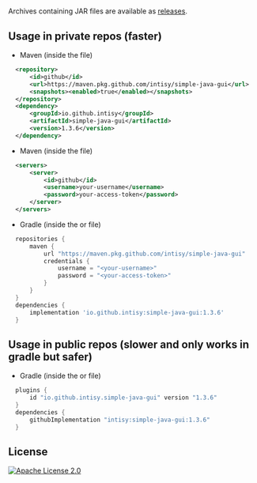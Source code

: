 # 

Archives containing JAR files are available as [releases](https://github.com/intisy/simple-java-gui/releases).

## Usage in private repos (faster)

 * Maven (inside the  file)
```xml
  <repository>
      <id>github</id>
      <url>https://maven.pkg.github.com/intisy/simple-java-gui</url>
      <snapshots><enabled>true</enabled></snapshots>
  </repository>
  <dependency>
      <groupId>io.github.intisy</groupId>
      <artifactId>simple-java-gui</artifactId>
      <version>1.3.6</version>
  </dependency>
```

 * Maven (inside the  file)
```xml
  <servers>
      <server>
          <id>github</id>
          <username>your-username</username>
          <password>your-access-token</password>
      </server>
  </servers>
```

 * Gradle (inside the  or  file)
```groovy
  repositories {
      maven {
          url "https://maven.pkg.github.com/intisy/simple-java-gui"
          credentials {
              username = "<your-username>"
              password = "<your-access-token>"
          }
      }
  }
  dependencies {
      implementation 'io.github.intisy:simple-java-gui:1.3.6'
  }
```

## Usage in public repos (slower and only works in gradle but safer)

 * Gradle (inside the  or  file)
```groovy
  plugins {
      id "io.github.intisy.simple-java-gui" version "1.3.6"
  }
  dependencies {
      githubImplementation "intisy:simple-java-gui:1.3.6"
  }
```

## License

[![Apache License 2.0](https://img.shields.io/badge/License-Apache_2.0-blue.svg)](LICENSE)
